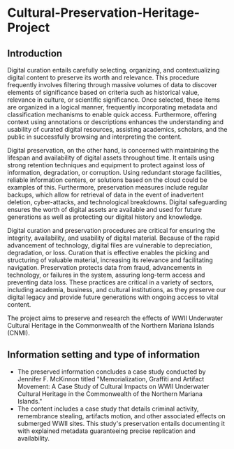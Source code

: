 # Cultural-Preservation-Heritage-Project

## Introduction
Digital curation entails carefully selecting, organizing, and contextualizing digital content to preserve its worth and relevance. This procedure frequently involves filtering through massive volumes of data to discover elements of significance based on criteria such as historical value, relevance in culture, or scientific significance. Once selected, these items are organized in a logical manner, frequently incorporating metadata and classification mechanisms to enable quick access. Furthermore, offering context using annotations or descriptions enhances the understanding and usability of curated digital resources, assisting academics, scholars, and the public in successfully browsing and interpreting the content.

Digital preservation, on the other hand, is concerned with maintaining the lifespan and availability of digital assets throughout time. It entails using strong retention techniques and equipment to protect against loss of information, degradation, or corruption. Using redundant storage facilities, reliable information centers, or solutions based on the cloud could be examples of this. Furthermore, preservation measures include regular backups, which allow for retrieval of data in the event of inadvertent deletion, cyber-attacks, and technological breakdowns. Digital safeguarding ensures the worth of digital assets are available and used for future generations as well as protecting our digital history and knowledge.

Digital curation and preservation procedures are critical for ensuring the integrity, availability, and usability of digital material. Because of the rapid advancement of technology, digital files are vulnerable to depreciation, degradation, or loss. Curation that is effective enables the picking and structuring of valuable material, increasing its relevance and facilitating navigation. Preservation protects data from fraud, advancements in technology, or failures in the system, assuring long-term access and preventing data loss. These practices are critical in a variety of sectors, including academia, business, and cultural institutions, as they preserve our digital legacy and provide future generations with ongoing access to vital content.

The project aims to preserve and research the effects of WWII Underwater Cultural Heritage in the Commonwealth of the Northern Mariana Islands (CNMI).

## Information setting and type of information
* The preserved information concludes a case study conducted by Jennifer F. McKinnon titled "Memorialization, Graffiti and Artifact Movement: A Case Study of Cultural Impacts on WWII Underwater Cultural Heritage in the Commonwealth of the Northern Mariana Islands."
* The content includes a case study that details criminal activity, remembrance stealing, artifacts motion, and other associated effects on submerged WWII sites. This study's preservation entails documenting it with explained metadata guaranteeing precise replication and availability.
